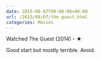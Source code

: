 ```yaml
---
date: 2015-08-07T00:00:00+00:00
url: /2015/08/07/the-guest.html
categories: Movies
---
```

Watched The Guest (2014) - ★

Good start but mostly terrible. Avoid.



